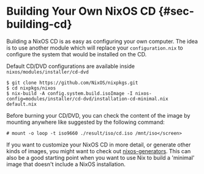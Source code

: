 # Building Your Own NixOS CD {#sec-building-cd}
Building a NixOS CD is as easy as configuring your own computer. The idea is to use another module which will replace your `configuration.nix` to configure the system that would be installed on the CD.

Default CD/DVD configurations are available inside `nixos/modules/installer/cd-dvd`

```ShellSession
$ git clone https://github.com/NixOS/nixpkgs.git
$ cd nixpkgs/nixos
$ nix-build -A config.system.build.isoImage -I nixos-config=modules/installer/cd-dvd/installation-cd-minimal.nix default.nix
```

Before burning your CD/DVD, you can check the content of the image by mounting anywhere like suggested by the following command:

```ShellSession
# mount -o loop -t iso9660 ./result/iso/cd.iso /mnt/iso</screen>
```

If you want to customize your NixOS CD in more detail, or generate other kinds of images, you might want to check out [nixos-generators](https://github.com/nix-community/nixos-generators). This can also be a good starting point when you want to use Nix to build a 'minimal' image that doesn't include a NixOS installation.
